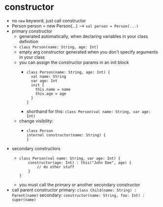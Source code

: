 # constructor

- no `new` keyword, just call constructor
- Person person = new Person(...) --> `val person = Person(...)`
- primary constructor
    - generated automatically, when declaring variables in your class definition
    - `class Person(name: String, age: Int)`
    - empty arg constructor generated when you don't specify arguments in your class
    - you can assign the constructor params in an init block
        - ```
          class Person(name: String, age: Int) {
            val name: String
            var age: Int
            init {
              this.name = name
              this.age = age
            }
          }
          ```
        - shorthand for this: `class Person(val name: String, var age: Int)`
    - change visibility: 
        - ```
          class Person 
          internal constructor(name: String) {
          }
          ```
- secondary constructors
    - ```
      class Person(val name: String, var age: Int) {
          constructor(age: Int) : this("John Doe", age) {
              // do other stuff
          }
      }
      ```
    - you must call the primary or another secondary constructor
- call parent constructor
    primary: `class Child(name: String) : Parent(name)`
    secondary: `constructor(name: String, foo: Int) : super(name)`